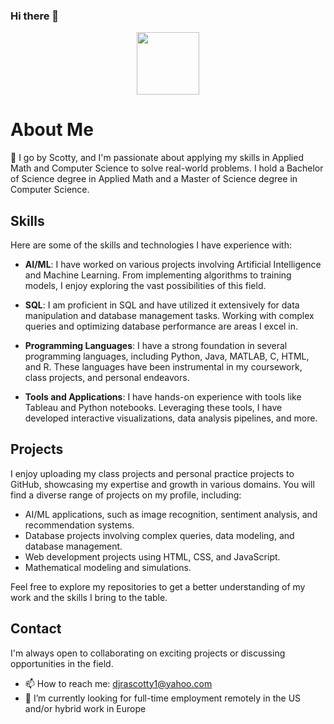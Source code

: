 ### Hi there 👋

<div id="header" align="center">
  <img src="https://media.giphy.com/media/M9gbBd9nbDrOTu1Mqx/giphy.gif" width="100"/>
</div>
<img src="https://komarev.com/ghpvc/?username=supremescotty&style=flat-square&color=blue" alt=""/>


<!--
**supremescotty/supremescotty** is a ✨ _special_ ✨ repository because its `README.md` (this file) appears on your GitHub profile.

Here are some ideas to get you started:

- 🔭 I’m currently working on ...
- 🌱 I’m currently learning ...
- 👯 I’m looking to collaborate on ...
- 🤔 I’m looking for help with ...
- 💬 Ask me about ...
- 📫 How to reach me: ...
- 😄 Pronouns: ...
- ⚡ Fun fact: ...
-->
# About Me

🔭 I go by Scotty, and I'm passionate about applying my skills in Applied Math and Computer Science to solve real-world problems. I hold a Bachelor of Science degree in Applied Math and a Master of Science degree in Computer Science.

## Skills

Here are some of the skills and technologies I have experience with:

- **AI/ML**: I have worked on various projects involving Artificial Intelligence and Machine Learning. From implementing algorithms to training models, I enjoy exploring the vast possibilities of this field.

- **SQL**: I am proficient in SQL and have utilized it extensively for data manipulation and database management tasks. Working with complex queries and optimizing database performance are areas I excel in.

- **Programming Languages**: I have a strong foundation in several programming languages, including Python, Java, MATLAB, C, HTML, and R. These languages have been instrumental in my coursework, class projects, and personal endeavors.

- **Tools and Applications**: I have hands-on experience with tools like Tableau and Python notebooks. Leveraging these tools, I have developed interactive visualizations, data analysis pipelines, and more.

## Projects

I enjoy uploading my class projects and personal practice projects to GitHub, showcasing my expertise and growth in various domains. You will find a diverse range of projects on my profile, including:

- AI/ML applications, such as image recognition, sentiment analysis, and recommendation systems.
- Database projects involving complex queries, data modeling, and database management.
- Web development projects using HTML, CSS, and JavaScript.
- Mathematical modeling and simulations.

Feel free to explore my repositories to get a better understanding of my work and the skills I bring to the table.

## Contact

I'm always open to collaborating on exciting projects or discussing opportunities in the field. 
- 📫 How to reach me: djrascotty1@yahoo.com
- 🌱 I’m currently looking for full-time employment remotely in the US and/or hybrid work in Europe


